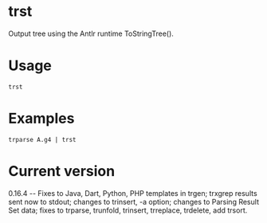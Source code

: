 # trst

Output tree using the Antlr runtime ToStringTree().

# Usage

    trst

# Examples

    trparse A.g4 | trst

# Current version

0.16.4 -- Fixes to Java, Dart, Python, PHP templates in trgen; trxgrep results sent now to stdout; changes to trinsert, -a option; changes to Parsing Result Set data; fixes to trparse, trunfold, trinsert, trreplace, trdelete, add trsort.
